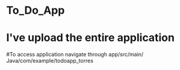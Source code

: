 # To_Do_App

# I've upload the entire application
#To access application navigate through app/src/main/ Java/com/example/todoapp_torres
